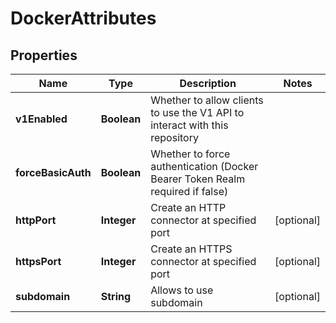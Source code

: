 
# DockerAttributes

## Properties
Name | Type | Description | Notes
------------ | ------------- | ------------- | -------------
**v1Enabled** | **Boolean** | Whether to allow clients to use the V1 API to interact with this repository | 
**forceBasicAuth** | **Boolean** | Whether to force authentication (Docker Bearer Token Realm required if false) | 
**httpPort** | **Integer** | Create an HTTP connector at specified port |  [optional]
**httpsPort** | **Integer** | Create an HTTPS connector at specified port |  [optional]
**subdomain** | **String** | Allows to use subdomain |  [optional]



